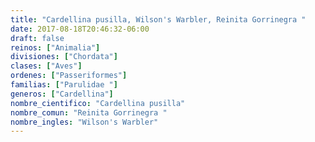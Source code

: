 ```yaml
---
title: "Cardellina pusilla, Wilson's Warbler, Reinita Gorrinegra "
date: 2017-08-18T20:46:32-06:00
draft: false
reinos: ["Animalia"]
divisiones: ["Chordata"]
clases: ["Aves"]
ordenes: ["Passeriformes"]
familias: ["Parulidae "]
generos: ["Cardellina"]
nombre_cientifico: "Cardellina pusilla"
nombre_comun: "Reinita Gorrinegra "
nombre_ingles: "Wilson's Warbler"
---
```


